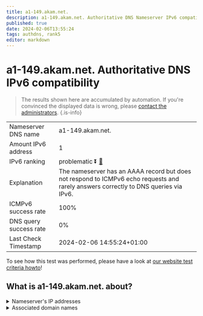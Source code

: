 ```yaml
---
title: a1-149.akam.net.
description: a1-149.akam.net. Authoritative DNS Nameserver IPv6 compatibility
published: true
date: 2024-02-06T13:55:24
tags: authdns, rank5
editor: markdown
---
```


# a1-149.akam.net. Authoritative DNS IPv6 compatibility

> The results shown here are accumulated by automation. If you're convinced the displayed data is wrong, please [contact the administrators](/howto/chat). 
{.is-info}




|   |   |
| - | - |
| Nameserver DNS name | a1-149.akam.net.
| Amount IPv6 address | 1
| IPv6 ranking | problematic :arrow_double_down: [🔗](/howto/ranking) |
| Explanation | The nameserver has an AAAA record but does not respond to ICMPv6 echo requests and rarely answers correctly to DNS queries via IPv6. |
| ICMPv6 success rate | 100%|
| DNS query success rate | 0% |
| Last Check Timestamp | 2024-02-06 14:55:24+01:00 |

To see how this test was performed, please have a look at [our website test criteria howto](/howto/testcriteria/authdns)!


## What is a1-149.akam.net. about?




<details>
<summary>Nameserver's IP addresses</summary>

2600:1401:2::95

</details>



<details>
<summary>Associated domain names</summary>

www.jeep.com

www.vudu.com

</details>
